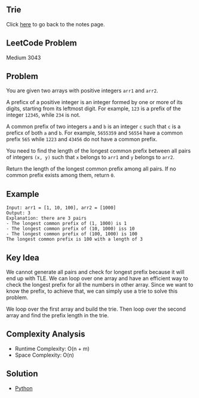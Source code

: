 ## Trie
Click [here](../notes.md) to go back to the notes page.

## LeetCode Problem
Medium 3043

## Problem
You are given two arrays with positive integers `arr1` and `arr2`.

A preficx of a positive integer is an integer formed by one or more of its digits, starting from its leftmost digit. For example, `123` is a prefix of the integer `12345`, while `234` is not.

A common prefix of two integers `a` and `b` is an integer `c` such that `c` is a preficx of both `a` and `b`. For example, `5655359` and `56554` have a common prefix `565` while `1223` and `43456` do not have a common prefix.

You need to find the length of the longest common prefix between all pairs of integers `(x, y)` such that `x` belongs to `arr1` and `y` belongs to `arr2`.

Return the length of the longest common prefix among all pairs. If no common prefix exists among them, return `0`.

## Example
```
Input: arr1 = [1, 10, 100], arr2 = [1000]
Output: 3
Explanation: there are 3 pairs
- The longest common prefix of (1, 1000) is 1
- The longest common prefix of (10, 1000) iss 10
- The longest common prefix of (100, 1000) is 100
The longest common prefix is 100 with a length of 3
```

## Key Idea
We cannot generate all pairs and check for longest prefix because it will end up with TLE. We can loop over one array and have an efficient way to check the longest prefix for all the numbers in other array. Since we want to know the prefix, to achieve that, we can simply use a trie to solve this problem.

We loop over the first array and build the trie. Then loop over the second array and find the prefix length in the trie.

## Complexity Analysis
- Runtime Complexity: O(n + m)
- Space Complexity: O(n)

## Solution
- [Python](./solution.py)